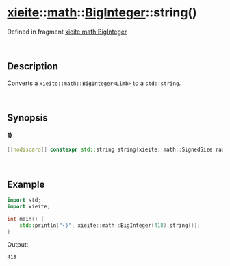 # [xieite](../../../../../xieite.md)\:\:[math](../../../../../math.md)\:\:[BigInteger<Limb>](../../../big_integer.md)\:\:string\(\)
Defined in fragment [xieite:math.BigInteger](../../../../../../src/math/big_integer.cpp)

&nbsp;

## Description
Converts a `xieite::math::BigInteger<Limb>` to a `std::string`.

&nbsp;

## Synopsis
#### 1)
```cpp
[[nodiscard]] constexpr std::string string(xieite::math::SignedSize radix = 10, xieite::strings::NumberComponents components = xieite::strings::NumberComponents()) const noexcept;
```

&nbsp;

## Example
```cpp
import std;
import xieite;

int main() {
    std::println("{}", xieite::math::BigInteger(418).string());
}
```
Output:
```
418
```
